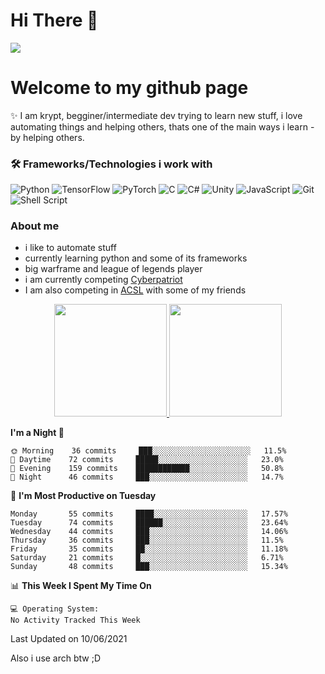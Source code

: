 # Hi There :wave:
![](https://profile-counter.glitch.me/PineMaster/count.svg)

# Welcome to my github page
:sparkles: I am krypt, begginer/intermediate dev trying to learn new stuff, i love automating things and helping others, thats one of the main ways i learn - by helping others.

### 🛠 Frameworks/Technologies i work with
<img alt="Python" src="https://img.shields.io/badge/python%20-%2314354C.svg?&style=for-the-badge&logo=python&logoColor=white"/> <img alt="TensorFlow" src="https://img.shields.io/badge/TensorFlow%20-%23FF6F00.svg?&style=for-the-badge&logo=TensorFlow&logoColor=white" /> <img alt="PyTorch" src="https://img.shields.io/badge/PyTorch%20-%23EE4C2C.svg?&style=for-the-badge&logo=PyTorch&logoColor=white" /> <img alt="C" src="https://img.shields.io/badge/c%20-%2300599C.svg?&style=for-the-badge&logo=c&logoColor=white"/> <img alt="C#" src="https://img.shields.io/badge/c%23%20-%23239120.svg?&style=for-the-badge&logo=c-sharp&logoColor=white"/> <img alt="Unity" src="https://img.shields.io/badge/unity%20-%23000000.svg?&style=for-the-badge&logo=unity&logoColor=white"/> <img alt="JavaScript" src="https://img.shields.io/badge/javascript%20-%23323330.svg?&style=for-the-badge&logo=javascript&logoColor=%23F7DF1E"/> <img alt="Git" src="https://img.shields.io/badge/git%20-%23F05033.svg?&style=for-the-badge&logo=git&logoColor=white"/> <img alt="Shell Script" src="https://img.shields.io/badge/shell_script%20-%23121011.svg?&style=for-the-badge&logo=gnu-bash&logoColor=white"/>


### About me
- i like to automate stuff
- currently learning python and some of its frameworks
- big warframe and league of legends player
- i am currently competing [Cyberpatriot](https://www.uscyberpatriot.org/)
- I am also competing in [ACSL](https://www.acsl.org/) with some of my friends

<p align="center">
<a href="https://github.com/AVS1508">
  <img height="180em" src="https://github-readme-stats.vercel.app/api?username=PineMaster&show_icons=true&bg_color=30,e96443,904e95&title_color=fff&text_color=fff"/>
  <img height="180em" src="https://github-readme-stats.vercel.app/api/top-langs/?username=PineMaster&show_icons=true&bg_color=30,904e95,e96443&title_color=fff&text_color=fff"/>
</a>
</p>


<!--START_SECTION:waka-->
**I'm a Night 🦉** 

```text
🌞 Morning    36 commits     ███░░░░░░░░░░░░░░░░░░░░░░   11.5% 
🌆 Daytime    72 commits     █████░░░░░░░░░░░░░░░░░░░░   23.0% 
🌃 Evening    159 commits    ████████████░░░░░░░░░░░░░   50.8% 
🌙 Night      46 commits     ███░░░░░░░░░░░░░░░░░░░░░░   14.7%

```
📅 **I'm Most Productive on Tuesday** 

```text
Monday       55 commits     ████░░░░░░░░░░░░░░░░░░░░░   17.57% 
Tuesday      74 commits     ██████░░░░░░░░░░░░░░░░░░░   23.64% 
Wednesday    44 commits     ███░░░░░░░░░░░░░░░░░░░░░░   14.06% 
Thursday     36 commits     ███░░░░░░░░░░░░░░░░░░░░░░   11.5% 
Friday       35 commits     ██░░░░░░░░░░░░░░░░░░░░░░░   11.18% 
Saturday     21 commits     █░░░░░░░░░░░░░░░░░░░░░░░░   6.71% 
Sunday       48 commits     ███░░░░░░░░░░░░░░░░░░░░░░   15.34%

```


📊 **This Week I Spent My Time On** 

```text
💻 Operating System: 
No Activity Tracked This Week

```


 Last Updated on 10/06/2021
<!--END_SECTION:waka-->


Also i use arch btw ;D
